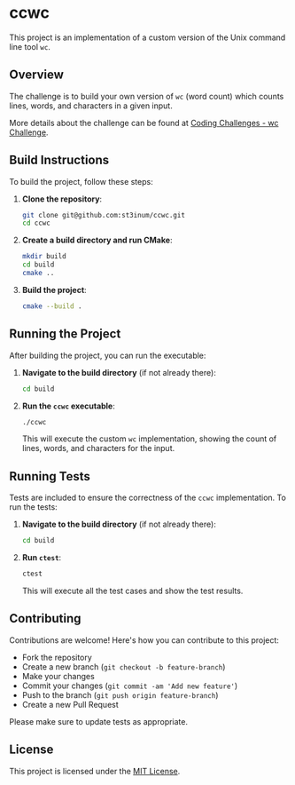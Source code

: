 # ccwc

This project is an implementation of a custom version of the Unix command line tool `wc`.

## Overview
The challenge is to build your own version of `wc` (word count) which counts lines, words, and characters in a given input.

More details about the challenge can be found at [Coding Challenges - wc Challenge](https://codingchallenges.fyi/challenges/challenge-wc).

## Build Instructions
To build the project, follow these steps:

1. **Clone the repository**:
   ```sh
   git clone git@github.com:st3inum/ccwc.git
   cd ccwc
   ```

2. **Create a build directory and run CMake**:
   ```sh
   mkdir build
   cd build
   cmake ..
   ```

3. **Build the project**:
   ```sh
   cmake --build .
   ```

## Running the Project
After building the project, you can run the executable:

1. **Navigate to the build directory** (if not already there):
   ```sh
   cd build
   ```

2. **Run the `ccwc` executable**:
   ```sh
   ./ccwc
   ```

   This will execute the custom `wc` implementation, showing the count of lines, words, and characters for the input.

## Running Tests
Tests are included to ensure the correctness of the `ccwc` implementation. To run the tests:

1. **Navigate to the build directory** (if not already there):
   ```sh
   cd build
   ```

2. **Run `ctest`**:
   ```sh
   ctest
   ```

   This will execute all the test cases and show the test results.

## Contributing
Contributions are welcome! Here's how you can contribute to this project:
- Fork the repository
- Create a new branch (`git checkout -b feature-branch`)
- Make your changes
- Commit your changes (`git commit -am 'Add new feature'`)
- Push to the branch (`git push origin feature-branch`)
- Create a new Pull Request

Please make sure to update tests as appropriate.

## License
This project is licensed under the [MIT License](LICENSE).